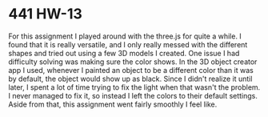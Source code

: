 # 441 HW-13
For this assignment I played around with the three.js for quite a while. I found
that it is really versatile, and I only really messed with the different shapes
and tried out using a few 3D models I created. One issue I had difficulty solving
was making sure the color shows. In the 3D object creator app I used, whenever I
painted an object to be a different color than it was by default, the object would
show up as black. Since I didn't realize it until later, I spent a lot of time trying
to fix the light when that wasn't the problem. I never managed to fix it, so instead
I left the colors to their default settings. Aside from that, this assignment went fairly
smoothly I feel like.
